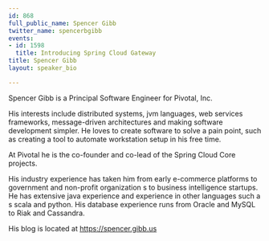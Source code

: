 ```yaml
---
id: 868
full_public_name: Spencer Gibb
twitter_name: spencerbgibb
events:
- id: 1598
  title: Introducing Spring Cloud Gateway
title: Spencer Gibb
layout: speaker_bio

---
```

Spencer Gibb is a Principal Software Engineer for Pivotal, Inc.

His interests include distributed systems, jvm languages, web services frameworks, message-driven architectures
 and making software development simpler.  He loves to create software to solve a pain point, such as creating 
a tool to automate workstation setup in his free time.

At Pivotal he is the co-founder and co-lead of the Spring Cloud Core projects.

His industry experience has taken him from early e-commerce platforms to government and non-profit organization
s to business intelligence startups.  He has extensive java experience and experience in other languages such a
s scala and python.  His database experience runs from Oracle and MySQL to Riak and Cassandra.

His blog is located at https://spencer.gibb.us